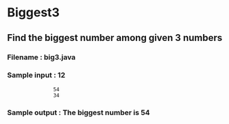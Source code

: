 # Biggest3
## Find the biggest number among given 3 numbers

### Filename : big3.java
### Sample input : 12 
                   54  
                   34
### Sample output : The biggest number is 54
